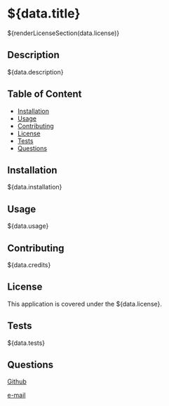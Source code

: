  # ${data.title}
  ${renderLicenseSection(data.license)}
  ## Description
  
  ${data.description}
  
  ## Table of Content
  
  - [Installation](#installation)
  - [Usage](#usage)
  - [Contributing](#contributing)
  - [License](#license)
  - [Tests](#tests)
  - [Questions](#questions)
  
  ## Installation
  
  ${data.installation}
  
  ## Usage
  
  ${data.usage}
  
  ## Contributing
  
  ${data.credits}
  
  ## License
  
  This application is covered under the ${data.license}.
  
  ## Tests
  
  ${data.tests}
  
  ## Questions
  
  
  [Github](github.com/${data.github})
  
  [e-mail](${data.email})